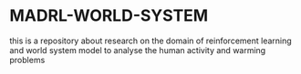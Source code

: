 # MADRL-WORLD-SYSTEM
this is a repository about  research on the domain of reinforcement learning and world system model to analyse the human activity and warming problems
